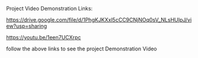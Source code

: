 Project Video Demonstration Links:

https://drive.google.com/file/d/1PhgKJKXxl5cCC9CNjNOq0sV_NLsHUIpJ/view?usp=sharing

https://youtu.be/1een7UCXrpc

follow the above links to see the project Demonstration Video
